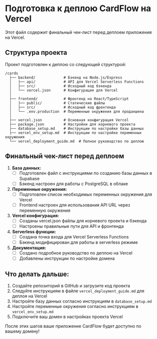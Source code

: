 # Подготовка к деплою CardFlow на Vercel

Этот файл содержит финальный чек-лист перед деплоем приложения на Vercel.

## Структура проекта

Проект подготовлен к деплою со следующей структурой:

```
/cards
  ├── backend/             # Бэкенд на Node.js/Express
  │   ├── api/             # API для Vercel Serverless Functions
  │   ├── src/             # Исходный код бэкенда
  │   └── vercel.json      # Конфигурация для Vercel
  │
  ├── frontend/            # Фронтенд на React/TypeScript
  │   ├── public/          # Статические файлы
  │   ├── src/             # Исходный код фронтенда
  │   └── .env.production  # Переменные окружения для продакшена
  │
  ├── vercel.json          # Основная конфигурация Vercel
  ├── package.json         # Настройки для корневого проекта
  ├── database_setup.md    # Инструкции по настройке базы данных
  ├── vercel_env_setup.md  # Инструкции по настройке переменных окружения
  └── vercel_deployment_guide.md  # Полное руководство по деплою
```

## Финальный чек-лист перед деплоем

1. **База данных:**
   - [ ] Подготовлен файл с инструкциями по созданию базы данных в Supabase
   - [ ] Бэкенд настроен для работы с PostgreSQL в облаке

2. **Переменные окружения:**
   - [ ] Подготовлен список необходимых переменных окружения для Vercel
   - [ ] Frontend настроен для использования API URL через переменную окружения

3. **Vercel конфигурация:**
   - [ ] Созданы vercel.json файлы для корневого проекта и бэкенда
   - [ ] Настроены правильные пути для API и фронтенда

4. **Serverless функции:**
   - [ ] Создана точка входа для Vercel Serverless Functions
   - [ ] Бэкенд модифицирован для работы в serverless режиме

5. **Документация:**
   - [ ] Создано подробное руководство по деплою на Vercel
   - [ ] Добавлены инструкции по настройке домена

## Что делать дальше:

1. Создайте репозиторий в GitHub и загрузите код проекта
2. Следуйте инструкциям в файле `vercel_deployment_guide.md` для деплоя на Vercel
3. Настройте базу данных согласно инструкциям в `database_setup.md`
4. Настройте переменные окружения согласно инструкциям в `vercel_env_setup.md`
5. Подключите ваш домен в настройках проекта Vercel

После этих шагов ваше приложение CardFlow будет доступно по вашему домену!
